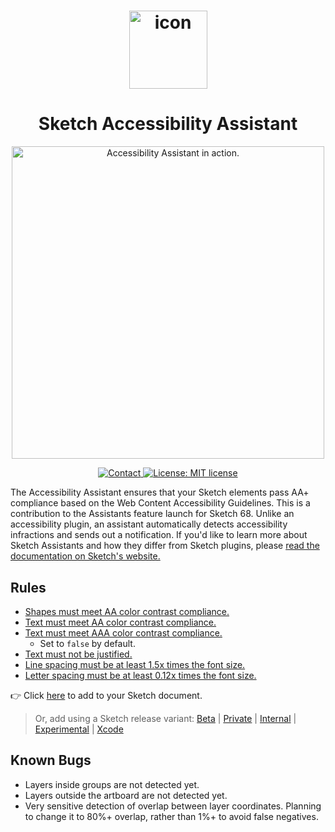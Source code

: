 <h1 align="center">
  <img align="center" src="https://i.imgur.com/ijYtOhk.png" width="125" alt="icon">
<br>
  <h1 align="center">Sketch Accessibility Assistant</h1>
 <p align="center">
  <img src="https://i.imgur.com/OvLMEjK.png" width="500" alt="Accessibility Assistant in action.">
</p>
  <p align="center">
    <a href="mailto:ygis@mit.edu">
      <img src="https://img.shields.io/badge/Sketch-68+-blue.svg?style=flat" alt="Contact">
    </a>
    <a href="https://opensource.org/licenses/MIT">
      <img src="https://img.shields.io/badge/License-MIT-blue.svg" alt="License: MIT license">
    </a>
  </p>
</h1>

The Accessibility Assistant ensures that your Sketch elements pass AA+ compliance based on the Web Content Accessibility Guidelines. This is a contribution to the Assistants feature launch for Sketch 68. Unlike an accessibility plugin, an assistant automatically detects accessibility infractions and sends out a notification. If you'd like to learn more about Sketch Assistants and how they differ from Sketch plugins, please [read the documentation on Sketch's website.](https://www.sketch.com/docs/assistants/)

## Rules

- [Shapes must meet AA color contrast compliance.](https://github.com/ygev/sketch-accessibility-assistant/tree/main/src/rules/aa-contrast-shape)
- [Text must meet AA color contrast compliance.](https://github.com/ygev/sketch-accessibility-assistant/tree/main/src/rules/aa-contrast-text)
- [Text must meet AAA color contrast compliance.](https://github.com/ygev/sketch-accessibility-assistant/tree/main/src/rules/aaa-contrast-text)
  - Set to `false` by default.
- [Text must not be justified.](https://github.com/ygev/sketch-accessibility-assistant/tree/main/src/rules/text-not-justified)
- [Line spacing must be at least 1.5x times the font size.](https://github.com/ygev/sketch-accessibility-assistant/tree/main/src/rules/text-line-height)
- [Letter spacing must be at least 0.12x times the font size.](https://github.com/ygev/sketch-accessibility-assistant/tree/main/src/rules/text-letter-spacing)

👉 Click [here](https://add-sketch-assistant.now.sh/api/main?pkg=@ygev/sketch-accessibility-assistant)
to add to your Sketch document.

> Or, add using a Sketch release variant:
> [Beta](https://add-sketch-assistant.now.sh/api/main?variant=beta&pkg=@ygev/sketch-accessibility-assistant)
> |
> [Private](https://add-sketch-assistant.now.sh/api/main?variant=private&pkg=@ygev/sketch-accessibility-assistant)
> |
> [Internal](https://add-sketch-assistant.now.sh/api/main?variant=internal&pkg=@ygev/sketch-accessibility-assistant)
> |
> [Experimental](https://add-sketch-assistant.now.sh/api/main?variant=experimental&pkg=@ygev/sketch-accessibility-assistant)
> |
> [Xcode](https://add-sketch-assistant.now.sh/api/main?variant=xcode&pkg=@ygev/sketch-accessibility-assistant)


## Known Bugs
- Layers inside groups are not detected yet.
- Layers outside the artboard are not detected yet.
- Very sensitive detection of overlap between layer coordinates. Planning to change it to 80%+ overlap, rather than 1%+ to avoid false negatives.
